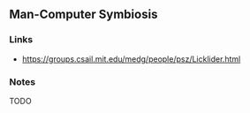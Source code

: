 ## Man-Computer Symbiosis

### Links

* https://groups.csail.mit.edu/medg/people/psz/Licklider.html

### Notes

TODO
